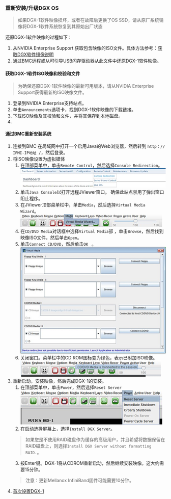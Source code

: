 ### 重新安装/升级DGX OS
> 如果DGX-1软件映像损坏，或者在故障后更换了OS SSD，请从原厂系统镜像将DGX-1软件系统恢复到其原始出厂状态


还原DGX-1软件映像的过程如下：

1. 从NVIDIA Enterprise Support 获取包含映像的ISO文件。具体方法参考：[获取DGX软件镜像说明](https://docs.nvidia.com/dgx/dgx1-user-guide/maintenance.html#obtain-product-software-iso-image)
2. 通过BMC远程或从可引导USB闪存驱动器从此文件中还原DGX-1软件映像。

#### 获取DGX-1软件ISO映像和校验和文件
> 为确保还原DGX-1软件映像的最新可用版本，请从NVIDIA Enterprise Support获得最新的ISO映像文件。
1. 登录到NVIDIA Enterprise支持站点。
2. 单击`Announcements`选项卡，找到DGX-1软件映像的下载链接。
3. 下载ISO映像及其校验和文件，并将其保存到本地磁盘。
4. 
#### 通过BMC重新安装系统
1. 连接到BMC
   在局域网中打开一个启用Java的Web浏览器，然后转到 `http：// IPMI-IP地址 /`，然后登录。
2. 将ISO映像设置为虚拟媒体
   1. 在顶部菜单中，单击`Remote Control`，然后选择`Console Redirection`。
   ![](img/bmc-console-redirection.jpg)
   2. 单击`Java Console`以打开远程JViewer窗口。 确保此站点禁用了弹出窗口阻止程序。
   3. 在JViewer顶部菜单栏中，单击`Media`，然后选择`Virtual Media Wizard`。
   ![](img/bmc-jviewer-virtual-media-wizard.jpg)
   4. 在`CD/DVD Media`对话框中选择`Virtual Media`部 ，单击`Browse`，然后找到映像ISO文件，然后单击`Open`。
   5. 单击`Connect CD/DVD`，然后单击`OK ` 。
   ![](img/bmc-virtual-media-cd-connected.jpg)
   6. 关闭窗口。菜单栏中的CD ROM图标变为绿色，表示已附加ISO映像。
   ![](img/bmc-jviewer-cd-connected.jpg)
3. 重新启动，安装映像，然后完成DGX-1的安装。
   1. 在顶部菜单中，单击`Power`，然后选择`Reset Server`
   ![](img/bmc-jviewer-reset-server.jpg)
   2. 在启动选择屏幕上，选择`Install DGX Server`。 
   >如果您是不使用RAID磁盘作为缓存的高级用户，并且希望将数据保留在RAID磁盘上，则选择`Install DGX Server without formatting RAID.`。
   3. 按Enter键。DGX-1将从CDROM重新启动，然后继续安装映像。这大约需要15分钟。
   > 注意：更新Mellanox InfiniBand固件可能需要10分钟。
4. [首次设置DGX-1](dgx1-first.md)